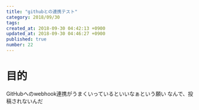 ```yaml
---
title: "githubとの連携テスト"
category: 2018/09/30
tags: 
created_at: 2018-09-30 04:42:13 +0900
updated_at: 2018-09-30 04:46:27 +0900
published: true
number: 22
---
```


# 目的
GitHubへのwebhook連携がうまくいっているといいなぁという願い
なんで、投稿されないんだ
